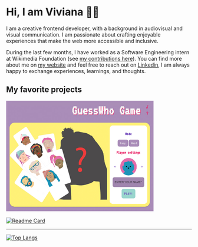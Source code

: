 # Hi, I am Viviana 👋🏽 

I am a creative frontend developer, with a background in audiovisual and visual communication. I am passionate about crafting enjoyable experiences that make the web more accessible and inclusive.

During the last few months, I have worked as a Software Engineering intern at Wikimedia Foundation (see [my contributions here](https://github.com/wikimedia/mediawiki-extensions-GrowthExperiments/commits?author=vivitt)). You can find more about me on [my website](https://www.viviyanez.dev/) and feel free to reach out on [Linkedin](https://www.linkedin.com/in/viviana-yanez/), I am always happy to exchange experiences, learnings, and thoughts.

## My favorite projects
<div>
<img src='https://raw.githubusercontent.com/vivitt/Guess_Who_GAME/master/public/111.jpg' width=400 height=300 alt='Guess Who Game'/>

[![Readme Card](https://github-readme-stats.vercel.app/api/pin/?username=vivitt&repo=Guess_Who_GAME&show_owner=true)](https://github.com/vivitt/Guess_Who_GAME)
</div>

---

[![Top Langs](https://github-readme-stats.vercel.app/api/top-langs/?username=vivitt&layout=donut)](https://github.com/vivitt/github-readme-stats)

<!--**vivitt/vivitt** is a ✨ _special_ ✨ repository because its `README.md` (this file) appears on your GitHub profile.
